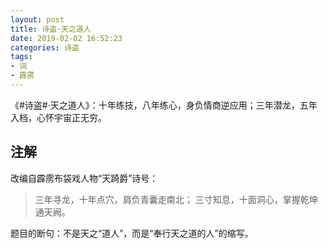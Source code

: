 ```yaml
---
layout: post
title: 诗盗·天之道人
date: 2019-02-02 16:52:23
categories: 诗盗
tags:
- 词
- 霹雳
---
```

《#诗盗#·天之道人》：十年练技，八年练心，身负情商逆应用；三年潜龙，五年入档，心怀宇宙正无穷。

## 注解

改编自霹雳布袋戏人物“天踦爵”诗号：

> 三年寻龙，十年点穴，肩负青囊走南北；
> 三寸知息，十面洞心，掌握乾坤通天阙。

题目的断句：不是天之“道人”，而是“奉行天之道的人”的缩写。